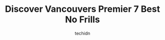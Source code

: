 ---
layout: ampstory
image: https://i0.wp.com/www.auto.or.id/wp-content/uploads/2023/06/deans-nofrills-vancouver-0-vancouver-1686322340.jpeg?resize=640,853
author: techidn
featured: false
description: Vancouver, British Columbia, Canada is a haven for No Frills enthusiasts, boasting an impressive array of 7 top-notch establishments. Whether youre a seasoned connoisseur or simply curious 
title: Discover Vancouvers Premier 7 Best No Frills
cover:
   title: Discover Vancouvers Premier 7 Best No Frills
   subtitle: AUTO.OR.ID
   background: https://www.auto.or.id/wp-content/uploads/2023/06/deans-nofrills-vancouver-0-vancouver-1686322340.jpeg

pages: 
 - layout: thirds
   top: <h1>#1 Mikes NOFRILLS Vancouver</h1>
   bottom: "<p>There was no price on some clearance stuff so the cashier called the manager up and he gave me both items for a buck each !Some of the cashiers have that gross a$$ stuck </p>"
   background: https://www.auto.or.id/wp-content/uploads/2023/06/deans-nofrills-vancouver-1-vancouver-1686322341.jpeg
   backgroundblur: true
 - layout: thirds
   top: <h1>#2 Deans NOFRILLS Vancouver</h1>
   bottom: "<p>4508 Fraser St, Vancouver, BC V5V 4G7, Canada</p>"
   background: https://www.auto.or.id/wp-content/uploads/2023/06/deans-nofrills-vancouver-2-vancouver-1686322342.jpeg
   cta:
      link: https://www.auto.or.id/discover-vancouvers-premier-7-best-no-frills/
      text: Discover Vancouvers Premier 7 Best No Frills
 - layout: thirds
   top: <h1>#3 Justins NOFRILLS Vancouver</h1>
   bottom: "<p>1688 W 4th Ave, Vancouver, BC V6J 0B7, Canada</p>"
   background: https://images.unsplash.com/photo-1654159866298-e3c8ee93e43b?ixlib=rb-4.0.3&ixid=MnwxMjA3fDB8MHxwaG90by1wYWdlfHx8fGVufDB8fHx8&auto=format&fit=crop&w=640&h=853&q=80
   cta:
      link: https://www.auto.or.id/discover-vancouvers-premier-7-best-no-frills/
      text: Discover Vancouvers Premier 7 Best No Frills
 - layout: thirds
   top: <h1>#4 Brandon & Joannys NOFRILLS Vancouver</h1>
   bottom: "<p>1030 Denman St #101, Vancouver, BC V6G 2M6, Canada</p>"
   background: https://images.unsplash.com/photo-1639928187615-feef219500a4?ixlib=rb-4.0.3&ixid=MnwxMjA3fDB8MHxwaG90by1wYWdlfHx8fGVufDB8fHx8&auto=format&fit=crop&w=640&h=853&q=80
   cta:
      link: https://www.auto.or.id/discover-vancouvers-premier-7-best-no-frills/
      text: Discover Vancouvers Premier 7 Best No Frills
 - layout: thirds
   top: <h1>#5 Simons NOFRILLS Vancouver</h1>
   bottom: "<p>2083 Alma St #130, Vancouver, BC V6R 4N6, Canada</p>"
   background: https://images.unsplash.com/photo-1526521403896-a658d847f6fa?ixlib=rb-4.0.3&ixid=MnwxMjA3fDB8MHxwaG90by1wYWdlfHx8fGVufDB8fHx8&auto=format&fit=crop&w=640&h=853&q=80
   cta:
      link: https://www.auto.or.id/discover-vancouvers-premier-7-best-no-frills/
      text: Discover Vancouvers Premier 7 Best No Frills
 - layout: thirds
   top: <h1>#6 Robs No Frills</h1>
   bottom: "<p>2083 Alma St #130, Vancouver, BC V6R 4N6, Canada</p>"
   background: https://images.unsplash.com/photo-1619844175408-c05947985e2d?ixlib=rb-4.0.3&ixid=MnwxMjA3fDB8MHxwaG90by1wYWdlfHx8fGVufDB8fHx8&auto=format&fit=crop&w=640&h=853&q=80
   cta:
      link: https://www.auto.or.id/discover-vancouvers-premier-7-best-no-frills/
      text: Discover Vancouvers Premier 7 Best No Frills

 - layout: thirds
   middle: Continue reading...
   background: https://images.unsplash.com/photo-1507136566006-cfc505b114fc?ixlib=rb-4.0.3&ixid=MnwxMjA3fDB8MHxwaG90by1wYWdlfHx8fGVufDB8fHx8&auto=format&fit=crop&w=640&h=853&q=80
   cta:
      link: https://www.auto.or.id/discover-vancouvers-premier-7-best-no-frills/
      text: Discover Vancouvers Premier 7 Best No Frills

---